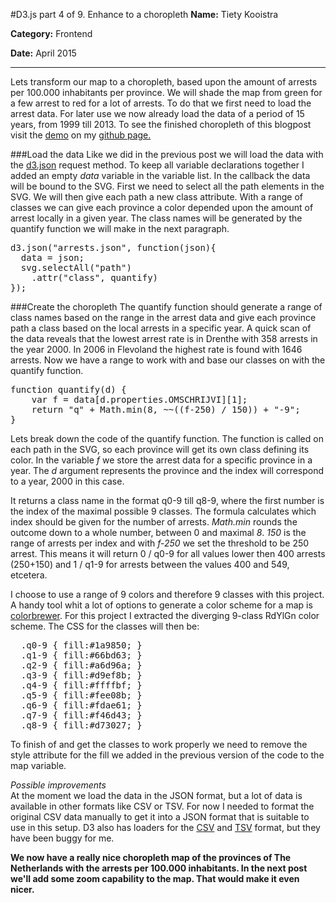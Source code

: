 #D3.js part 4 of 9. Enhance to a choropleth
**Name:** Tiety Kooistra

**Category:** Frontend

**Date:** April 2015

----------------------------------------------------------------------
Lets transform our map to a choropleth, based upon the amount of arrests per 100.000 inhabitants per province. We will shade the map from green for a few arrest to red for a lot of arrests. To do that we first need to load the arrest data. For later use we now already load the data of a period of 15 years, from 1999 till 2013. To see the finished choropleth of this blogpost visit the [demo](http://tietyk.github.io/D3/Prototype/part4-9.html) on my [github page.](http://tietyk.github.io/D3/)

###Load the data
Like we did in the previous post we will load the data with the [d3.json](https://github.com/mbostock/d3/wiki/Requests#d3_json) request method. To keep all variable declarations together I added an empty *data* variable in the variable list. In the callback the data will be bound to the SVG. First we need to select all the path elements in the SVG. We will then give each path a new class attribute. With a range of classes we can give each province a color depended upon the amount of arrest locally in a given year. The class names will be generated by the quantify function we will make in the next paragraph. 

<pre lang="js">
d3.json("arrests.json", function(json){
  data = json;
  svg.selectAll("path")
    .attr("class", quantify)
});
</pre>

###Create the choropleth
The quantify function should generate a range of class names based on the range in the arrest data and give each province path a class based on the local arrests in a specific year. A quick scan of the data reveals that the lowest arrest rate is in Drenthe with 358 arrests in the year 2000. In 2006 in Flevoland the highest rate is found with 1646 arrests. Now we have a range to work with and base our classes on with the quantify function.

<pre lang="js">
function quantify(d) {
	var f = data[d.properties.OMSCHRIJVI][1];
	return "q" + Math.min(8, ~~((f-250) / 150)) + "-9";
}
</pre>

Lets break down the code of the quantify function. The function is called on each path in the SVG, so each province will get its own class defining its color. In the variable *f* we store the arrest data for a specific province in a year. The *d* argument represents the province and the index will correspond to a year, 2000 in this case.

It returns a class name in the format q0-9 till q8-9, where the first number is the index of the maximal possible 9 classes. The formula calculates which index should be given for the number of arrests. *Math.min* rounds the outcome down to a whole number, between 0 and maximal *8*. *150* is the range of arrests per index and with *f-250* we set the threshold to be 250 arrest. This means it will return 0 / q0-9 for all values lower then 400 arrests (250+150) and 1 / q1-9 for arrests between the values 400 and 549, etcetera.

I choose to use a range of 9 colors and therefore 9 classes with this project. A handy tool whit a lot of options to generate a color scheme for a map is [colorbrewer](http://colorbrewer2.org/). For this project I extracted the diverging 9-class RdYlGn color scheme. The CSS for the classes will then be:

<pre lang="css">
  .q0-9 { fill:#1a9850; }
  .q1-9 { fill:#66bd63; }
  .q2-9 { fill:#a6d96a; }
  .q3-9 { fill:#d9ef8b; }
  .q4-9 { fill:#ffffbf; }
  .q5-9 { fill:#fee08b; }
  .q6-9 { fill:#fdae61; }
  .q7-9 { fill:#f46d43; }
  .q8-9 { fill:#d73027; }
</pre>

To finish of and get the classes to work properly we need to remove the style attribute for the fill we added in the previous version of the code to the map variable.

*Possible improvements*  
At the moment we load the data in the JSON format, but a lot of data is available in other formats like CSV or TSV. For now I needed to format the original CSV data manually to get it into a JSON format that is suitable to use in this setup. D3 also has loaders for the [CSV](https://github.com/mbostock/d3/wiki/Requests#d3_csv) and [TSV](https://github.com/mbostock/d3/wiki/Requests#d3_tsv) format, but they have been buggy for me.

**We now have a really nice choropleth map of the provinces of The Netherlands with the arrests per 100.000 inhabitants. In the next post we'll add some zoom capability to the map. That would make it even nicer.**